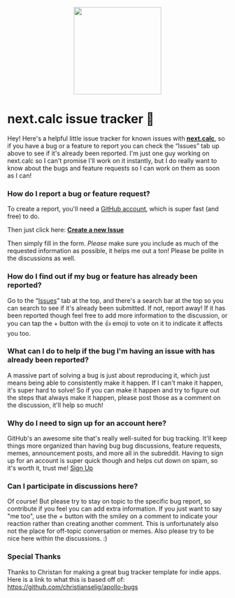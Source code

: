 <p align="center">
  <img src="https://jangelsb.github.io/next.calc/images/next-n.png" width=200 />
</p>

# next.calc issue tracker 🚛

Hey! Here's a helpful little issue tracker for known issues with **[next.calc]([https://apolloapp.io](https://jangelsb.github.io/next.calc/))**, so if you have a bug or a feature to report you can check the “Issues” tab up above to see if it's already been reported. I'm just one guy working on next.calc so I can't promise I'll work on it instantly, but I do really want to know about the bugs and feature requests so I can work on them as soon as I can! 

### How do I report a bug or feature request?

To create a report, you'll need a [GitHub account](https://github.com/), which is super fast (and free) to do.

Then just click here: **[Create a new Issue](https://github.com/jangelsb/next.calc-issues/issues/new/choose)**

Then simply fill in the form. *Please* make sure you include as much of the requested information as possible, it helps me out a ton! Please be polite in the discussions as well.

### How do I find out if my bug  or feature has already been reported?

Go to the “[Issues](https://github.com/jangelsb/next.calc-issues/issues)” tab at the top, and there's a search bar at the top so you can search to see if it's already been submitted. If not, report away! If it has been reported though feel free to add more information to the discussion, or you can tap the + button with the 👍 emoji to vote on it to indicate it affects you too. 

### What can I do to help if the bug I'm having an issue with has already been reported?

A massive part of solving a bug is just about reproducing it, which just means being able to consistently make it happen. If I can't make it happen, it's super hard to solve! So if you can make it happen and try to figure out the steps that always make it happen, please post those as a comment on the discussion, it'll help so much!

### Why do I need to sign up for an account here?

GitHub's an awesome site that's really well-suited for bug tracking. It'll keep things more organized than having bug bug discussions, feature requests, memes, announcement posts, and more all in the subreddit. Having to sign up for an account is super quick though and helps cut down on spam, so it's worth it, trust me! [Sign Up](https://github.com/)

### Can I participate in discussions here?

Of course! But please try to stay on topic to the specific bug report, so contribute if you feel you can add extra information. If you just want to say "me too", use the + button with the smiley on a comment to indicate your reaction rather than creating another comment. This is unfortunately also not the place for off-topic conversation or memes. Also please try to be nice here within the discussions. :)

### Special Thanks
Thanks to Christan for making a great bug tracker template for indie apps. Here is a link to what this is based off of: https://github.com/christianselig/apollo-bugs
